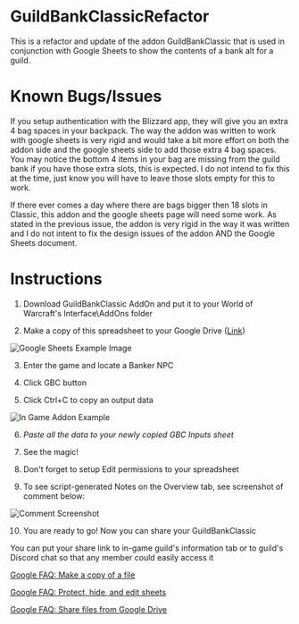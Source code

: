 # GuildBankClassicRefactor

This is a refactor and update of the addon GuildBankClassic that is used in conjunction with Google Sheets to show the contents of a bank alt for a guild.

# Known Bugs/Issues

If you setup authentication with the Blizzard app, they will give you an extra 4 bag spaces in your backpack. The way the addon was written to work with google sheets is very rigid and would take a bit more effort on both the addon side and the google sheets side to add those extra 4 bag spaces. You may notice the bottom 4 items in your bag are missing from the guild bank if you have those extra slots, this is expected. I do not intend to fix this at the time, just know you will have to leave those slots empty for this to work.

If there ever comes a day where there are bags bigger then 18 slots in Classic, this addon and the google sheets page will need some work. As stated in the previous issue, the addon is very rigid in the way it was written and I do not intent to fix the design issues of the addon AND the Google Sheets document.

# Instructions

1. Download GuildBankClassic AddOn and put it to your World of Warcraft's Interface\AddOns folder

2. Make a copy of this spreadsheet to your Google Drive ([Link](https://docs.google.com/spreadsheets/d/1RLl5qZC5h1e_H18x5xLeOBJZ5j28pLjsD4RPTMd1jNM/edit#gid=1895612339))

![Google Sheets Example Image](https://i.imgur.com/iDMcicS.png)

3. Enter the game and locate a Banker NPC

4. Click GBC button

5. Click Ctrl+C to copy an output data

![In Game Addon Example](https://i.imgur.com/9nZVBJR.png)

6. _Paste all the data to your newly copied GBC Inputs sheet_

7. See the magic!

8. Don't forget to setup Edit permissions to your spreadsheet

9. To see script-generated Notes on the Overview tab, see screenshot of comment below:

![Comment Screenshot](https://i.imgur.com/hBZZZqr.png)

10. You are ready to go! Now you can share your GuildBankClassic

You can put your share link to in-game guild's information tab or to guild's Discord chat so that any member could easily access it

[Google FAQ: Make a copy of a file](https://support.google.com/docs/answer/49114/)

[Google FAQ: Protect, hide, and edit sheets](https://support.google.com/docs/answer/1218656/)

[Google FAQ: Share files from Google Drive](https://support.google.com/drive/answer/2494822/)
